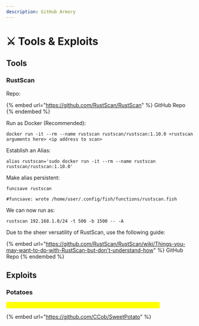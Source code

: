```yaml
---
description: GitHub Armory
---
```


# ⚔ Tools & Exploits

## Tools

### RustScan

Repo:&#x20;

{% embed url="https://github.com/RustScan/RustScan" %}
GitHub Repo
{% endembed %}

Run as Docker (Recommended):

```
docker run -it --rm --name rustscan rustscan/rustscan:1.10.0 <rustscan arguments here> <ip address to scan>
```

Establish an Alias:

```
alias rustscan='sudo docker run -it --rm --name rustscan rustscan/rustscan:1.10.0'
```

Make alias persistent:

```
funcsave rustscan

#funcsave: wrote /home/user/.config/fish/functions/rustscan.fish
```

We can now run as:

```
rustscan 192.168.1.0/24 -t 500 -b 1500 -- -A
```

Due to the sheer versatility of RustScan, use the following guide:&#x20;

{% embed url="https://github.com/RustScan/RustScan/wiki/Things-you-may-want-to-do-with-RustScan-but-don't-understand-how" %}
GitHub Repo
{% endembed %}

## Exploits

### Potatoes

<mark style="color:yellow;">SweetPotato -- The privilege escalation exploit to rule them all</mark>

{% embed url="https://github.com/CCob/SweetPotato" %}
